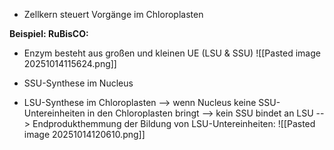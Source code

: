 - Zellkern steuert Vorgänge im Chloroplasten

**Beispiel: RuBisCO:**
- Enzym besteht aus großen und kleinen UE (LSU & SSU)
![[Pasted image 20251014115624.png]]

- SSU-Synthese im Nucleus
- LSU-Synthese im Chloroplasten
--> wenn Nucleus keine SSU-Untereinheiten in den Chloroplasten bringt --> kein SSU bindet an LSU --> Endprodukthemmung der Bildung von LSU-Untereinheiten: 
![[Pasted image 20251014120610.png]]
